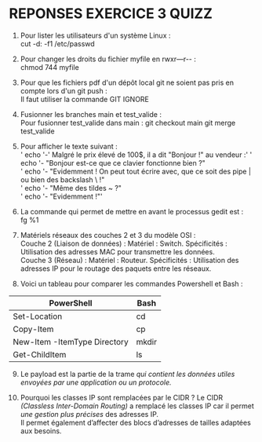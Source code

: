 # REPONSES EXERCICE 3 QUIZZ #

1. Pour lister les utilisateurs d'un système Linux :  
    cut -d: -f1 /etc/passwd

2. Pour changer les droits du fichier myfile en rwxr—r-- :  
    chmod 744 myfile

3. Pour que les fichiers pdf d'un dépôt local git ne soient pas pris en compte lors d'un git push :  
    Il faut utiliser la commande GIT IGNORE

4. Fusionner les branches main et test_valide :  
    Pour fusionner test_valide dans main : git checkout main git merge test_valide

5. Pour afficher le texte suivant :  
  ' echo '-' Malgré le prix élevé de 100$, il a dit "Bonjour !" au vendeur :'
  ' echo '- "Bonjour est-ce que ce clavier fonctionne bien ?"  
  ' echo '- "Evidemment ! On peut tout écrire avec, que ce soit des pipe | ou bien des backslash \ !"  
  ' echo '- "Même des tildes ~ ?"  
  ' echo '- "Evidemment !"'  

7. La commande qui permet de mettre en avant le processus gedit est :  
    fg %1

8. Matériels réseaux des couches 2 et 3 du modèle OSI :  
    Couche 2 (Liaison de données) : Matériel : Switch. Spécificités : Utilisation des adresses MAC pour transmettre les données.   
    Couche 3 (Réseau) : Matériel : Routeur. Spécificités : Utilisation des adresses IP pour le routage des paquets entre les réseaux.  
   
9. Voici un tableau pour comparer les commandes Powershell et Bash :  
    
| PowerShell | Bash |
|------------|------|
| Set-Location | cd | 
| Copy-Item | cp |
| New-Item -ItemType Directory | mkdir |
| Get-ChildItem | ls |

9. Le payload est la partie de la trame *qui contient les données utiles envoyées par une application ou un protocole.*  

10. Pourquoi les classes IP sont remplacées par le CIDR ?
    Le CIDR *(Classless Inter-Domain Routing)* a remplacé les classes IP car il permet *une gestion plus précises* des adresses IP.  
    Il permet également d’affecter des blocs d’adresses de tailles adaptées aux besoins.
